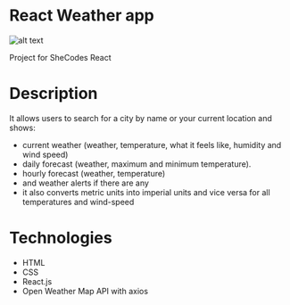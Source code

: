 # React Weather app
![alt text](https://github.com/Sara-pixie/React-Weather-app/main/thumbnail.png?raw=true)

Project for SheCodes React
# Description
It allows users to search for a city by name or your current location 
and shows:
- current weather (weather, temperature, what it feels like, humidity and wind speed) 
- daily forecast (weather, maximum and minimum temperature).
- hourly forecast (weather, temperature)
- and weather alerts if there are any
- it also converts metric units into imperial units and vice versa for all temperatures and wind-speed
# Technologies
- HTML
- CSS
- React.js
- Open Weather Map API with axios
